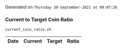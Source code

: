 Generated on `Thursday 30-September-2021 at 09:07:26`

### Current to Target Coin Ratio
`current_coin_ratio.sh`

Date|Current|Target|Ratio
---|---|---|---
